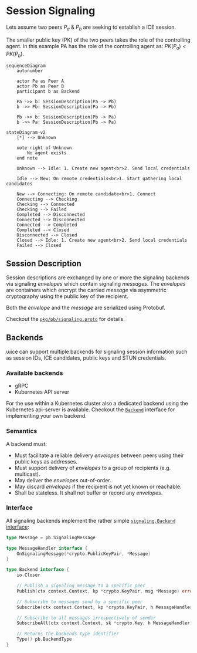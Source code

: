 # Session Signaling

Lets assume two peers $P_a$ & $P_b$ are seeking to establish a ICE session.

The smaller public key (PK) of the two peers takes the role of the controlling agent.
In this example PA has the role of the controlling agent as: $PK(P_a) < PK(P_b)$.

```mermaid
sequenceDiagram
    autonumber

    actor Pa as Peer A
    actor Pb as Peer B
    participant b as Backend

    Pa ->> b: SessionDescription(Pa -> Pb)
    b ->> Pb: SessionDescription(Pa -> Pb)

    Pb ->> b: SessionDescription(Pb -> Pa)
    b ->> Pa: SessionDescription(Pb -> Pa)
```

```mermaid title="ICE ConnectionState state diagram"
stateDiagram-v2 
    [*] --> Unknown
    
    note right of Unknown
        No agent exists
    end note

    Unknown --> Idle: 1. Create new agent<br>2. Send local credentials

    Idle --> New: On remote credentials<br>1. Start gathering local candidates

    New --> Connecting: On remote candidate<br>1. Connect
    Connecting --> Checking
    Checking --> Connected
    Checking --> Failed
    Completed --> Disconnected
    Connected --> Disconnected
    Connected --> Completed
    Completed --> Closed
    Disconnected --> Closed
    Closed --> Idle: 1. Create new agent<br>2. Send local credentials
    Failed --> Closed
```

## Session Description

Session descriptions are exchanged by one or more the signaling backends via signaling _envelopes_ which contain signaling _messages_. 
The _envelopes_ are containers which encrypt the carried _message_ via asymmetric cryptography using the public key of the recipient.

Both the _envelope_ and the _message_ are serialized using Protobuf.

Checkout the [`pkg/pb/signaling.proto`](../pkg/pb/signaling.proto) for details.

## Backends

ɯice can support multiple backends for signaling session information such as session IDs, ICE candidates, public keys and STUN credentials.

### Available backends

-   gRPC
-   Kubernetes API server

For the use within a Kubernetes cluster also a dedicated backend using the Kubernetes api-server is available.
Checkout the [`Backend`](../pkg/signaling/backend.go) interface for implementing your own backend.

### Semantics

A backend must:

-   Must facilitate a reliable delivery _envelopes_ between peers using their public keys as addresses.
-   Must support delivery of _envelopes_ to a group of recipients (e.g. multicast).
-   May deliver the _envelopes_ out-of-order.
-   May discard _envelopes_ if the recipient is not yet known or reachable.
-   Shall be stateless. It shall not buffer or record any _envelopes_.

### Interface

All signaling backends implement the rather simple [`signaling.Backend` interface](https://github.com/stv0g/wice/blob/master/pkg/signaling/backend.go):

```go
type Message = pb.SignalingMessage

type MessageHandler interface {
	OnSignalingMessage(*crypto.PublicKeyPair, *Message)
}

type Backend interface {
	io.Closer

	// Publish a signaling message to a specific peer
	Publish(ctx context.Context, kp *crypto.KeyPair, msg *Message) error

	// Subscribe to messages send by a specific peer
	Subscribe(ctx context.Context, kp *crypto.KeyPair, h MessageHandler) error

	// Subscribe to all messages irrespectively of sender
	SubscribeAll(ctx context.Context, sk *crypto.Key, h MessageHandler) error

	// Returns the backends type identifier
	Type() pb.BackendType
}
```